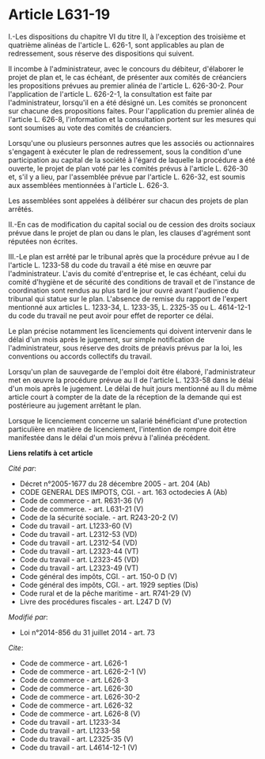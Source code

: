# Article L631-19

I.-Les dispositions du chapitre VI du titre II, à l'exception des troisième et quatrième alinéas de l'article L. 626-1, sont
applicables au plan de redressement, sous réserve des dispositions qui suivent. 

Il incombe à l'administrateur, avec le concours du débiteur, d'élaborer le projet de plan et, le cas échéant, de présenter
aux comités de créanciers les propositions prévues au premier alinéa de l'article L. 626-30-2. Pour l'application de
l'article L. 626-2-1, la consultation est faite par l'administrateur, lorsqu'il en a été désigné un. Les comités se
prononcent sur chacune des propositions faites. Pour l'application du premier alinéa de l'article L. 626-8, l'information et
la consultation portent sur les mesures qui sont soumises au vote des comités de créanciers. 

Lorsqu'une ou plusieurs personnes autres que les associés ou actionnaires s'engagent à exécuter le plan de redressement, sous
la condition d'une participation au capital de la société à l'égard de laquelle la procédure a été ouverte, le projet de plan
voté par les comités prévus à l'article L. 626-30 et, s'il y a lieu, par l'assemblée prévue par l'article L. 626-32, est
soumis aux assemblées mentionnées à l'article L. 626-3. 

Les assemblées sont appelées à délibérer sur chacun des projets de plan arrêtés. 

II.-En cas de modification du capital social ou de cession des droits sociaux prévue dans le projet de plan ou dans le plan,
les clauses d'agrément sont réputées non écrites. 

III.-Le plan est arrêté par le tribunal après que la procédure prévue au I de l'article L. 1233-58 du code du travail a été
mise en œuvre par l'administrateur. L'avis du comité d'entreprise et, le cas échéant, celui du comité d'hygiène et de
sécurité des conditions de travail et de l'instance de coordination sont rendus au plus tard le jour ouvré avant l'audience
du tribunal qui statue sur le plan. L'absence de remise du rapport de l'expert mentionné aux articles L. 1233-34, L. 1233-35,
L. 2325-35 ou L. 4614-12-1 du code du travail ne peut avoir pour effet de reporter ce délai. 

Le plan précise notamment les licenciements qui doivent intervenir dans le délai d'un mois après le jugement, sur simple
notification de l'administrateur, sous réserve des droits de préavis prévus par la loi, les conventions ou accords collectifs
du travail. 

Lorsqu'un plan de sauvegarde de l'emploi doit être élaboré, l'administrateur met en œuvre la procédure prévue au II de
l'article L. 1233-58 dans le délai d'un mois après le jugement. Le délai de huit jours mentionné au II du même article court
à compter de la date de la réception de la demande qui est postérieure au jugement arrêtant le plan. 

Lorsque le licenciement concerne un salarié bénéficiant d'une protection particulière en matière de licenciement, l'intention
de rompre doit être manifestée dans le délai d'un mois prévu à l'alinéa précédent.

**Liens relatifs à cet article**

_Cité par_:

  - Décret n°2005-1677 du 28 décembre 2005 - art. 204 (Ab)
  - CODE GENERAL DES IMPOTS, CGI. - art. 163 octodecies A (Ab)
  - Code de commerce - art. R631-36 (V)
  - Code de commerce. - art. L631-21 (V)
  - Code de la sécurité sociale. - art. R243-20-2 (V)
  - Code du travail - art. L1233-60 (V)
  - Code du travail - art. L2312-53 (VD)
  - Code du travail - art. L2312-54 (VD)
  - Code du travail - art. L2323-44 (VT)
  - Code du travail - art. L2323-45 (VD)
  - Code du travail - art. L2323-49 (VT)
  - Code général des impôts, CGI. - art. 150-0 D (V)
  - Code général des impôts, CGI. - art. 1929 septies (Dis)
  - Code rural et de la pêche maritime - art. R741-29 (V)
  - Livre des procédures fiscales - art. L247 D (V)

_Modifié par_:

  - Loi n°2014-856 du 31 juillet 2014 - art. 73

_Cite_:

  - Code de commerce - art. L626-1
  - Code de commerce - art. L626-2-1 (V)
  - Code de commerce - art. L626-3
  - Code de commerce - art. L626-30
  - Code de commerce - art. L626-30-2
  - Code de commerce - art. L626-32
  - Code de commerce - art. L626-8 (V)
  - Code du travail - art. L1233-34
  - Code du travail - art. L1233-58
  - Code du travail - art. L2325-35 (V)
  - Code du travail - art. L4614-12-1 (V)
